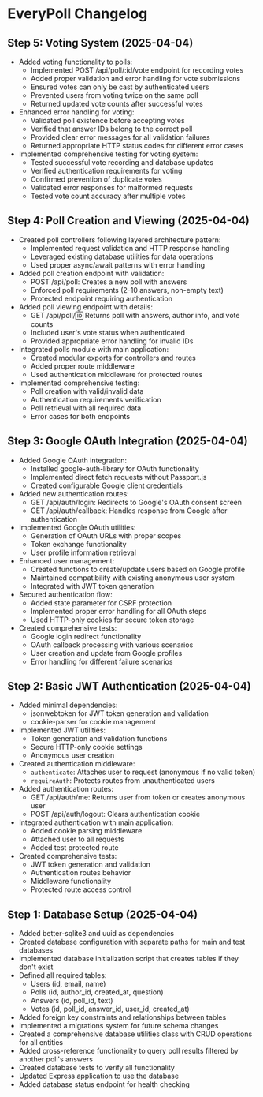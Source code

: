 # EveryPoll Changelog

## Step 5: Voting System (2025-04-04)

- Added voting functionality to polls:
  - Implemented POST /api/poll/:id/vote endpoint for recording votes
  - Added proper validation and error handling for vote submissions
  - Ensured votes can only be cast by authenticated users
  - Prevented users from voting twice on the same poll
  - Returned updated vote counts after successful votes
- Enhanced error handling for voting:
  - Validated poll existence before accepting votes
  - Verified that answer IDs belong to the correct poll
  - Provided clear error messages for all validation failures
  - Returned appropriate HTTP status codes for different error cases
- Implemented comprehensive testing for voting system:
  - Tested successful vote recording and database updates
  - Verified authentication requirements for voting
  - Confirmed prevention of duplicate votes
  - Validated error responses for malformed requests
  - Tested vote count accuracy after multiple votes

## Step 4: Poll Creation and Viewing (2025-04-04)

- Created poll controllers following layered architecture pattern:
  - Implemented request validation and HTTP response handling
  - Leveraged existing database utilities for data operations
  - Used proper async/await patterns with error handling
- Added poll creation endpoint with validation:
  - POST /api/poll: Creates a new poll with answers
  - Enforced poll requirements (2-10 answers, non-empty text)
  - Protected endpoint requiring authentication
- Added poll viewing endpoint with details:
  - GET /api/poll/:id: Returns poll with answers, author info, and vote counts
  - Included user's vote status when authenticated
  - Provided appropriate error handling for invalid IDs
- Integrated polls module with main application:
  - Created modular exports for controllers and routes
  - Added proper route middleware
  - Used authentication middleware for protected routes
- Implemented comprehensive testing:
  - Poll creation with valid/invalid data
  - Authentication requirements verification
  - Poll retrieval with all required data
  - Error cases for both endpoints

## Step 3: Google OAuth Integration (2025-04-04)

- Added Google OAuth integration:
  - Installed google-auth-library for OAuth functionality
  - Implemented direct fetch requests without Passport.js
  - Created configurable Google client credentials
- Added new authentication routes:
  - GET /api/auth/login: Redirects to Google's OAuth consent screen
  - GET /api/auth/callback: Handles response from Google after authentication
- Implemented Google OAuth utilities:
  - Generation of OAuth URLs with proper scopes
  - Token exchange functionality
  - User profile information retrieval
- Enhanced user management:
  - Created functions to create/update users based on Google profile
  - Maintained compatibility with existing anonymous user system
  - Integrated with JWT token generation
- Secured authentication flow:
  - Added state parameter for CSRF protection
  - Implemented proper error handling for all OAuth steps
  - Used HTTP-only cookies for secure token storage
- Created comprehensive tests:
  - Google login redirect functionality
  - OAuth callback processing with various scenarios
  - User creation and update from Google profiles
  - Error handling for different failure scenarios

## Step 2: Basic JWT Authentication (2025-04-04)

- Added minimal dependencies:
  - jsonwebtoken for JWT token generation and validation
  - cookie-parser for cookie management
- Implemented JWT utilities:
  - Token generation and validation functions
  - Secure HTTP-only cookie settings
  - Anonymous user creation
- Created authentication middleware:
  - `authenticate`: Attaches user to request (anonymous if no valid token)
  - `requireAuth`: Protects routes from unauthenticated users
- Added authentication routes:
  - GET /api/auth/me: Returns user from token or creates anonymous user
  - POST /api/auth/logout: Clears authentication cookie
- Integrated authentication with main application:
  - Added cookie parsing middleware
  - Attached user to all requests
  - Added test protected route
- Created comprehensive tests:
  - JWT token generation and validation
  - Authentication routes behavior
  - Middleware functionality
  - Protected route access control

## Step 1: Database Setup (2025-04-04)

- Added better-sqlite3 and uuid as dependencies
- Created database configuration with separate paths for main and test databases
- Implemented database initialization script that creates tables if they don't exist
- Defined all required tables:
  - Users (id, email, name)
  - Polls (id, author_id, created_at, question)
  - Answers (id, poll_id, text)
  - Votes (id, poll_id, answer_id, user_id, created_at)
- Added foreign key constraints and relationships between tables
- Implemented a migrations system for future schema changes
- Created a comprehensive database utilities class with CRUD operations for all entities
- Added cross-reference functionality to query poll results filtered by another poll's answers
- Created database tests to verify all functionality
- Updated Express application to use the database
- Added database status endpoint for health checking